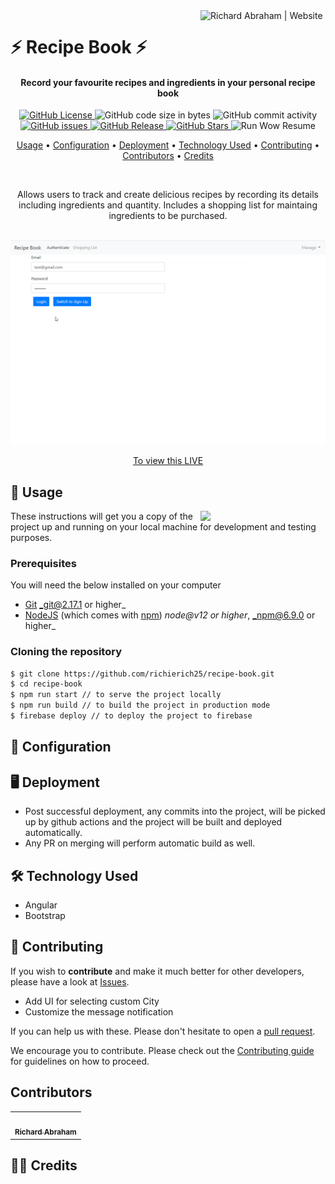 <!-- markdownlint-disable -->
<a href="https://www.richierich25.com" target="_blank">
    <img alt="Richard Abraham | Website" src="https://user-images.githubusercontent.com/34006942/95367062-e827e000-08f1-11eb-8e6a-b28b6d0e9690.png" title="Richard Abraham | Website" align="right" width="200px" />
</a>

⚡️ Recipe Book ⚡️
======================

<h4 align="center">Record your favourite recipes and ingredients in your personal recipe book
</h4>

<div align="center"> 

  <p align="center">
    <a href="https://github.com/richierich25/recipe-book/blob/main/LICENSE">
      <img src="https://img.shields.io/github/license/richierich25/recipe-book?color=blue" alt="GitHub License">
    </a>
    <img src="https://img.shields.io/github/languages/code-size/richierich25/recipe-book" alt="GitHub code size in bytes">
    <img src="https://img.shields.io/github/commit-activity/w/richierich25/recipe-book" alt="GitHub commit activity">
    <a href="https://github.com/richierich25/recipe-book/issues">
      <img src="https://img.shields.io/github/issues/richierich25/recipe-book" alt="GitHub issues">
    </a>
    <a href="https://github.com/richierich25/recipe-book/releases">
      <img src="https://img.shields.io/github/v/release/richierich25/recipe-book.svg?style=flat" alt="GitHub Release">
    </a>
      <a href="https://github.com/richierich25/recipe-book/stargazers">
      <img src="https://img.shields.io/github/stars/richierich25/recipe-book" alt="GitHub Stars">
    </a>
    <img src="https://github.com/richierich25/recipe-book/workflows/Run%20Weather%20Bot/badge.svg" alt="Run Wow Resume">
  </p>

  <p align="center">
    <a href="#usage">Usage</a> •
    <a href="#configuration">Configuration</a> •
    <a href="#deployment">Deployment</a> •
    <a href="#technology-used">Technology Used</a> •
    <a href="#contributing">Contributing</a> •
    <a href="#contributors">Contributors</a> •
    <a href="#credits">Credits</a>
  </p>
  <br>

  <p>
    Allows users to track and create delicious recipes by recording its details including ingredients and quantity. Includes a shopping list for maintaing ingredients to be purchased.
  </p>
  <br>

</div>

<img src="./recipe-book.gif">
<p align="center">
  <a href="">To view this LIVE</a>
</p>


## 📖 Usage

<img align="right" src="https://i.ibb.co/CJfW18H/ship.gif" width="200"/>

These instructions will get you a copy of the project up and running on your local machine for development and testing purposes.

### Prerequisites

You will need the below installed on your computer
- [Git](https://git-scm.com) _git@2.17.1 or higher_
- [NodeJS](https://nodejs.org/en/download/) (which comes with [npm](http://npmjs.com)) _node@v12 or higher_, _npm@6.9.0 or higher_


### Cloning the repository

```sh
$ git clone https://github.com/richierich25/recipe-book.git
$ cd recipe-book
$ npm run start // to serve the project locally
$ npm run build // to build the project in production mode
$ firebase deploy // to deploy the project to firebase
```

## 💨 Configuration



## 🖥️ Deployment

- Post successful deployment, any commits into the project, will be picked up by github actions and the project will be built and deployed automatically.
- Any PR on merging will perform automatic build as well.

## 🛠️ Technology Used

- Angular
- Bootstrap

## 🤝 Contributing

If you wish to **contribute** and make it much better for other developers, please have a look at [Issues](https://github.com/richierich25/recipe-book/issues).

- Add UI for selecting custom City
- Customize the message notification

If you can help us with these. Please don't hesitate to open a [pull request](https://github.com/richierich25/recipe-book/pulls).

We encourage you to contribute. Please check out the [Contributing guide](CONTRIBUTING.md) for guidelines on how to proceed.

## Contributors

<!-- ALL-CONTRIBUTORS-LIST:START - Do not remove or modify this section -->
<table>
  <tr>
    <td align="center"><a href="htts://www.richierich25.com">
    <img src="https://user-images.githubusercontent.com/34006942/95364922-0e984c00-08ef-11eb-9e3b-48cfd6f844e7.jpg" width="100px;" alt=""/><br /><sub><b>Richard Abraham</b></sub></a></td>
  </tr>
</table>
<!-- ALL-CONTRIBUTORS-LIST:END -->


## 👏🏻 Credits

